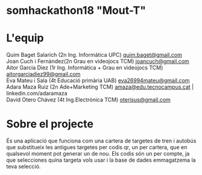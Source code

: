 # somhackathon18 "Mout-T"
# L'equip
Quim Baget Salarich (2n Ing. Informática UPC) quim.baget@gmail.com<br>
Joan Cuch i Fernàndez(2n Grau en videojocs TCM) joancuch@gmail.com<br>
Aitor Garcia Diez (1r Ing. Informática + Grau en videojocs TCM) aitorgarciadiez99@gmail.com<br>
Eva Mateu i Sala (4t Educació primària UAB) eva26994mateu@gmail.com<br>
Adara Maza Ruiz (2n Ade+Marketing TCM) amaza@edu.tecnocampus.cat | linkedin.com/adaramaza<br>
David Otero Chávez (4t Ing.Electrónica TCM) oterisus@gmail.com<br>
# Sobre el projecte
És una aplicació que funciona com una cartera de targetes de tren i autobús que substitueix les antigues targetes per codis qr, un per cartera, que en qualsevol moment pot generar un de nou.
Els codis són un per compte, ja que selecciones quina targeta vols usar i la base de dades emmagatzema la teva selecció.
